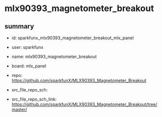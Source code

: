 # mlx90393_magnetometer_breakout
 
## summary 
* id: sparkfunx_mlx90393_magnetometer_breakout_mlx_panel
* user: sparkfunx
* name: mlx90393_magnetometer_breakout
* board: mlx_panel
* repo: https://github.com/sparkfunX/MLX90393_Magnetometer_Breakout



* src_file_repo_sch: 
* src_file_repo_sch_link: https://github.com/sparkfunX/MLX90393_Magnetometer_Breakout/tree/master/






